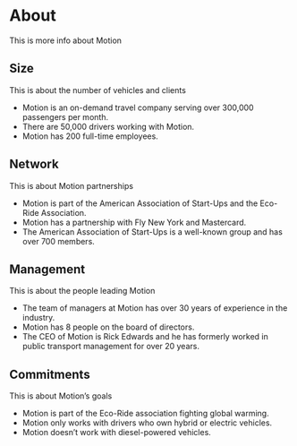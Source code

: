 # About

This is more info about Motion

## Size

This is about the number of vehicles and clients

- Motion is an on-demand travel company serving over 300,000 passengers per month.
- There are 50,000 drivers working with Motion.
- Motion has 200 full-time employees.

## Network

This is about Motion partnerships

- Motion is part of the American Association of Start-Ups and the Eco-Ride Association.
- Motion has a partnership with Fly New York and Mastercard.
- The American Association of Start-Ups is a well-known group and has over 700 members.

## Management

This is about the people leading Motion

- The team of managers at Motion has over 30 years of experience in the industry.
- Motion has 8 people on the board of directors.
- The CEO of Motion is Rick Edwards and he has formerly worked in public transport management for over 20 years.

## Commitments

This is about Motion’s goals

- Motion is part of the Eco-Ride association fighting global warming.
- Motion only works with drivers who own hybrid or electric vehicles.
- Motion doesn’t work with diesel-powered vehicles.